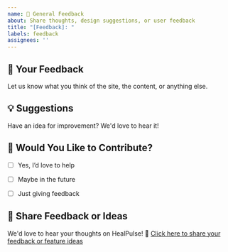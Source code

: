 ```yaml
---
name: 💬 General Feedback
about: Share thoughts, design suggestions, or user feedback
title: "[Feedback]: "
labels: feedback
assignees: ''
---
```


## 🧠 Your Feedback

Let us know what you think of the site, the content, or anything else.

## 💡 Suggestions

Have an idea for improvement? We'd love to hear it!

## 🤝 Would You Like to Contribute?

- [ ] Yes, I’d love to help
- [ ] Maybe in the future
- [ ] Just giving feedback



## 💬 Share Feedback or Ideas

We'd love to hear your thoughts on HealPulse!
📝 [Click here to share your feedback or feature ideas](https://forms.gle/QCL9vDrJ9TzQyS5T8)

